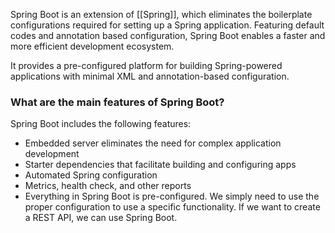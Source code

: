 Spring Boot is an extension of [[Spring]], which eliminates the boilerplate configurations required for setting up a Spring application. Featuring default codes and annotation based configuration, Spring Boot enables a faster and more efficient development ecosystem.

It provides a pre-configured platform for building Spring-powered applications with minimal XML and annotation-based configuration.
### What are the main features of Spring Boot?

Spring Boot includes the following features:

- Embedded server eliminates the need for complex application development
- Starter dependencies that facilitate building and configuring apps
- Automated Spring configuration
- Metrics, health check, and other reports
- Everything in Spring Boot is pre-configured. We simply need to use the proper configuration to use a specific functionality. If we want to create a REST API, we can use Spring Boot.